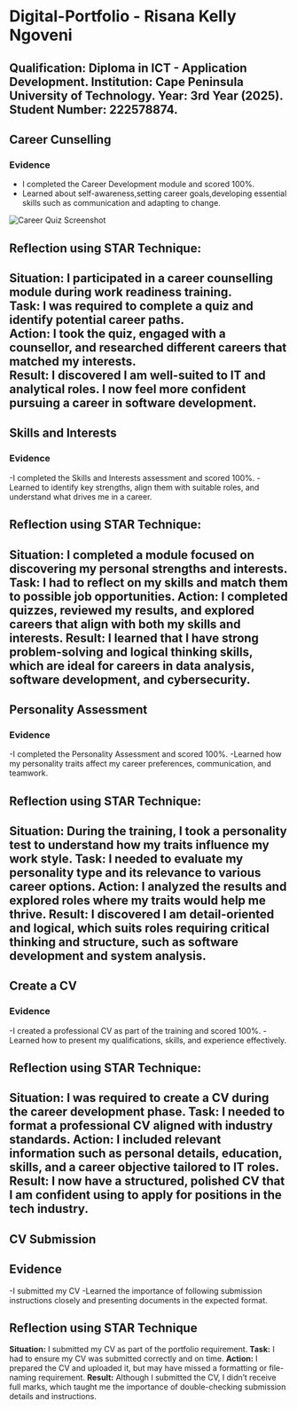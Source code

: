 # Digital-Portfolio - Risana Kelly Ngoveni

**Qualification**: Diploma in ICT - Application Development.
**Institution**: Cape Peninsula University of Technology.
**Year**: 3rd Year (2025).
**Student Number**: 222578874.
---
## Career Cunselling

### Evidence 
- I completed the Career Development module and scored 100%.
- Learned about self-awareness,setting career goals,developing essential skills such as communication and adapting to change.

![Career Quiz Screenshot](./images/Career-Development.png)

## Reflection using STAR Technique:
**Situation**: I participated in a career counselling module during work readiness training.  
**Task**: I was required to complete a quiz and identify potential career paths.  
**Action**: I took the quiz, engaged with a counsellor, and researched different careers that matched my interests.  
**Result**: I discovered I am well-suited to IT and analytical roles. I now feel more confident pursuing a career in software development.
---
## Skills and Interests


### Evidence 
-I completed the Skills and Interests assessment and scored 100%.
-Learned to identify key strengths, align them with suitable roles, and understand what drives me in a career.

## Reflection using STAR Technique:
**Situation:** I completed a module focused on discovering my personal strengths and interests.
**Task:** I had to reflect on my skills and match them to possible job opportunities.
**Action:** I completed quizzes, reviewed my results, and explored careers that align with both my skills and interests.
**Result:** I learned that I have strong problem-solving and logical thinking skills, which are ideal for careers in data analysis, software development, and cybersecurity.
---
## Personality Assessment

### Evidence 
-I completed the Personality Assessment and scored 100%.
-Learned how my personality traits affect my career preferences, communication, and teamwork.

## Reflection using STAR Technique:
**Situation:** During the training, I took a personality test to understand how my traits influence my work style.
**Task:** I needed to evaluate my personality type and its relevance to various career options.
**Action:** I analyzed the results and explored roles where my traits would help me thrive.
**Result:** I discovered I am detail-oriented and logical, which suits roles requiring critical thinking and structure, such as software development and system analysis.
---
## Create a CV

### Evidence 
-I created a professional CV as part of the training and scored 100%.
-Learned how to present my qualifications, skills, and experience effectively.

## Reflection using STAR Technique:

**Situation:** I was required to create a CV during the career development phase.
**Task:** I needed to format a professional CV aligned with industry standards.
**Action:** I included relevant information such as personal details, education, skills, and a career objective tailored to IT roles.
**Result:** I now have a structured, polished CV that I am confident using to apply for positions in the tech industry.
---
## CV Submission

## Evidence
-I submitted my CV 
-Learned the importance of following submission instructions closely and presenting documents in the expected format.

## Reflection using STAR Technique

**Situation:** I submitted my CV as part of the portfolio requirement.
**Task:** I had to ensure my CV was submitted correctly and on time.
**Action:** I prepared the CV and uploaded it, but may have missed a formatting or file-naming requirement.
**Result:** Although I submitted the CV, I didn’t receive full marks, which taught me the importance of double-checking submission details and instructions.




















